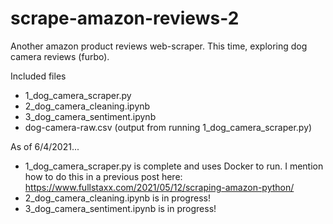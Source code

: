# scrape-amazon-reviews-2
Another amazon product reviews web-scraper. This time, exploring dog camera reviews (furbo).

Included files
* 1_dog_camera_scraper.py 
* 2_dog_camera_cleaning.ipynb
* 3_dog_camera_sentiment.ipynb
* dog-camera-raw.csv (output from running 1_dog_camera_scraper.py)

As of 6/4/2021...
* 1_dog_camera_scraper.py is complete and uses Docker to run. I mention how to do this in a previous post here: https://www.fullstaxx.com/2021/05/12/scraping-amazon-python/
* 2_dog_camera_cleaning.ipynb is in progress! 
* 3_dog_camera_sentiment.ipynb is in progress!
